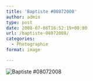 ```yaml
---
title: 'Baptiste #08072008'
author: admin
type: post
date: 2008-07-08T16:52:19+00:00
url: /baptiste-08072008/
categories:
  - Photographie
format: image

---
```

![Baptiste #08072008](./D200_20080706_150801-08072008.jpg)